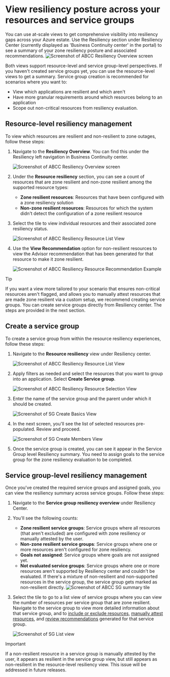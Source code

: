 # View resiliency posture across your resources and service groups

You can use at-scale views to get comprehensive visibility into resiliency gaps across your Azure estate. Use the Resiliency section under Resiliency Center (currently displayed as 'Business Continuity center' in the portal) to see a summary of your zone resiliency posture and associated recommendations.
    ![Screenshot of ABCC Resiliency Overview screen](../img/09-ABCC-At-Scale-Overview-No-SG.png)

Both views support resource-level and service group-level perspectives. If you haven't created service groups yet, you can use the resource-level views to get a summary. Service group creation is recommended for scenarios where you want to:

- View which applications are resilient and which aren't
- Have more granular requirements around which resources belong to an application
- Scope out non-critical resources from resiliency evaluation.

## Resource-level resiliency management

To view which resources are resilient and non-resilient to zone outages, follow these steps:

1. Navigate to the **Resiliency Overview**. You can find this under the Resiliency left navigation in Business Continuity center.

    ![Screenshot of ABCC Resiliency Overview screen](../img/09-ABCC-At-Scale-Overview-No-SG.png)

2. Under the **Resource resiliency** section, you can see a count of resources that are zone resilient and non-zone resilient among the supported resource types:
   - **Zone resilient resources**: Resources that have been configured with a zone resiliency solution
   - **Non-zone resilient resources**: Resources for which the system didn't detect the configuration of a zone resilient resource

3. Select the tile to view individual resources and their associated zone resiliency status.

    ![Screenshot of ABCC Resiliency Resource List View](../img/10-ABCC-Resource-Resiliency-List.png)
4. Use the **View Recommendation** option for non-resilient resources to view the Advisor recommendation that has been generated for that resource to make it zone resilient.

    ![Screenshot of ABCC Resiliency Resource Recommendation Example](../img/11-ABCC-Resource-Recommendation.png)

> [!TIP]
> If you want a view more tailored to your scenario that ensures non-critical resources aren't flagged, and allows you to manually attest resources that are made zone resilient via a custom setup, we recommend creating service groups. You can create service groups directly from Resiliency center. The steps are provided in the next section.

## Create a service group

To create a service group from within the resource resiliency experiences, follow these steps:

1. Navigate to the **Resource resiliency** view under Resiliency center.

    ![Screenshot of ABCC Resiliency Resource List View](../img/10-ABCC-Resource-Resiliency-List.png)

2. Apply filters as needed and select the resources that you want to group into an application. Select **Create Service group**.

    ![Screenshot of ABCC Resiliency Resource Selection View](../img/12-ABCC-Resource-Selection.png)

3. Enter the name of the service group and the parent under which it should be created.

    ![Screenshot of SG Create Basics View](../img/01-Create-SG.png)

4. In the next screen, you'll see the list of selected resources pre-populated. Review and proceed.

    ![Screenshot of SG Create Members View](../img/13-SG-Members-PreSelected.png)

5. Once the service group is created, you can see it appear in the Service Group level Resiliency summary. You need to assign goals to the service group for the zone resiliency evaluation to be completed.

## Service group-level resiliency management

Once you've created the required service groups and assigned goals, you can view the resiliency summary across service groups. Follow these steps:

1. Navigate to the **Service group resiliency overview** under Resiliency Center.
2. You'll see the following counts:

   - **Zone resilient service groups**: Service groups where all resources (that aren't excluded) are configured with zone resiliency or manually attested by the user.
   - **Non-zone resilient service groups**: Service groups where one or more resources aren't configured for zone resiliency.
   - **Goals not assigned**: Service groups where goals are not assigned yet.
   - **Not evaluated service groups**: Service groups where one or more resources aren't supported by Resiliency center and couldn't be evaluated. If there's a mixture of non-resilient and non-supported resources in the service group, the service group gets marked as non-resilient directly.
   ![Screenshot of ABCC SG summary tile](../img/23-ABCC-SG-Summary.png)
3. Select the tile to go to a list view of service groups where you can view the number of resources per service group that are zone resilient. Navigate to the service group to view more detailed information about that service group, and to [include or exclude resources](../Goals%20and%20recommendations/ViewResiliencePosture.md#scenario-1-exclude-non-critical-resources), [manually attest resources](../Goals%20and%20recommendations/ViewResiliencePosture.md#scenario-2-manually-attest-resources), and [review recommendations](../Goals%20and%20recommendations/Recommendations.md) generated for that service group.

    ![Screenshot of SG List view](../img/24-ABCC-SG-List.png)

> [!IMPORTANT]
> If a non-resilient resource in a service group is manually attested by the user, it appears as resilient in the service group view, but still appears as non-resilient in the resource-level resiliency view. This issue will be addressed in future releases.
